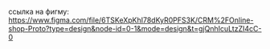 ссылка на фигму: https://www.figma.com/file/6TSKeXpKhI78dKyR0PFS3K/CRM%2FOnline-shop-Proto?type=design&node-id=0-1&mode=design&t=gjQnhIcuLtzZI4cC-0

